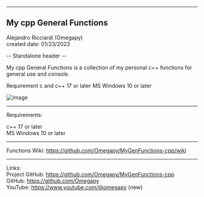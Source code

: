 -----------------------------------------------------------------------------------------------------------------------------
My cpp General Functions
-----------------------------------------------------------------------------------------------------------------------------

 Alejandro Ricciardi (Omegapy)  
 created date: 01/23/2023  
 									
-- Standalone header --

My cpp General Functions is a collection of my personal c++ functions
for general use and console.

Requirement
c and c++ 17 or later
MS Windows 10 or later

![image](https://user-images.githubusercontent.com/121726699/214980993-35dd3e1a-08f5-41a2-9a90-49e4086d1b88.png)



-----------------------------------------------------------------------------------------------------------------------------
Requirements:

c++ 17 or later  
MS Windows 10 or later

-----------------------------------------------------------------------------------------------------------------------------

Functions Wiki: https://github.com/Omegapy/MyGenFunctions-cpp/wiki

-----------------------------------------------------------------------------------------------------------------------------

Links:  
 Project GitHub: https://github.com/Omegapy/MyGenFunctions-cpp  
 GitHub: https://github.com/Omegapy   
 YouTube: https://www.youtube.com/@omegapy (new)  

